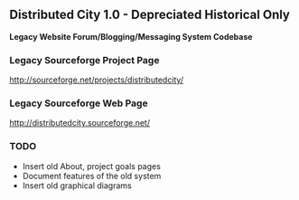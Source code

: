 ## Distributed City 1.0 - Depreciated Historical Only
**Legacy Website Forum/Blogging/Messaging System Codebase**

### Legacy Sourceforge Project Page
http://sourceforge.net/projects/distributedcity/

### Legacy Sourceforge Web Page
http://distributedcity.sourceforge.net/

### TODO
* Insert old About, project goals pages
* Document features of the old system
* Insert old graphical diagrams
